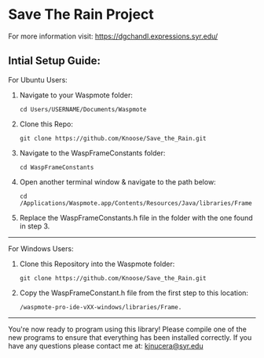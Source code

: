 Save The Rain Project
==============================

For more information visit:
https://dgchandl.expressions.syr.edu/

Intial Setup Guide:
----------------------------
For Ubuntu Users:

1. Navigate to your Waspmote folder:
    ```
    cd Users/USERNAME/Documents/Waspmote
    ``` 

2. Clone this Repo:
	```
    git clone https://github.com/Knoose/Save_the_Rain.git
    ```

3. Navigate to the WaspFrameConstants folder:
	```
    cd WaspFrameConstants
    ```

4. Open another terminal window & navigate to the path below:
	```
	cd /Applications/Waspmote.app/Contents/Resources/Java/libraries/Frame
    ```
    
5. Replace the WaspFrameConstants.h file in the folder with the one found in step 3.


----------------------------
For Windows Users:

1. Clone this Repository into the Waspmote folder:
    ```
    git clone https://github.com/Knoose/Save_the_Rain.git
    ```

2. Copy the WaspFrameConstant.h file from the first step to this location:
    ```
    /waspmote-pro-ide-vXX-windows/libraries/Frame.
    ```

----------------------------

You're now ready to program using this library! Please compile one of the new programs to ensure that everything has been installed correctly. If you have any questions please contact me at: 
kjnucera@syr.edu
